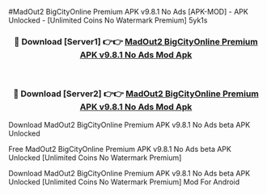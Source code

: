 #MadOut2 BigCityOnline Premium APK v9.8.1 No Ads [APK-MOD] - APK Unlocked - [Unlimited Coins No Watermark Premium] 5yk1s



<div align="center">

<h3>🔴 Download [Server1] 👉👉 <a href="https://momento.my/?title=MadOut2_BigCityOnline_Premium_APK_v9.8.1_No_Ads">MadOut2 BigCityOnline Premium APK v9.8.1 No Ads Mod Apk</a></h3><br>

<h3>🔴 Download [Server2] 👉👉 <a href="https://momento.my/?title=MadOut2_BigCityOnline_Premium_APK_v9.8.1_No_Ads">MadOut2 BigCityOnline Premium APK v9.8.1 No Ads Mod Apk</a></h3>
</div>



Download MadOut2 BigCityOnline Premium APK v9.8.1 No Ads beta APK Unlocked

Free MadOut2 BigCityOnline Premium APK v9.8.1 No Ads beta APK Unlocked [Unlimited Coins No Watermark Premium]

Download MadOut2 BigCityOnline Premium APK v9.8.1 No Ads beta APK Unlocked [Unlimited Coins No Watermark Premium] Mod For Android
